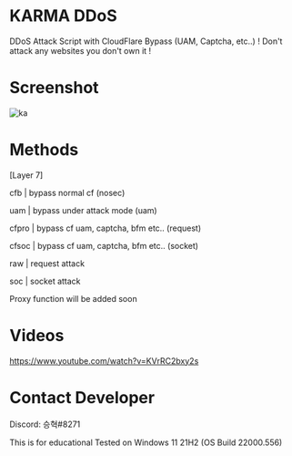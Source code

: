 # KARMA DDoS
 DDoS Attack Script with CloudFlare Bypass (UAM, Captcha, etc..)
 ! Don't attack any websites you don't own it !

# Screenshot
 ![ka](https://user-images.githubusercontent.com/87601386/159179117-cc488178-fa98-41e5-96d2-ad05d96235e4.png)

# Methods
  [Layer 7]
  
 cfb | bypass normal cf (nosec)
 
 uam | bypass under attack mode (uam)
 
 cfpro | bypass cf uam, captcha, bfm etc.. (request)
 
 cfsoc | bypass cf uam, captcha, bfm etc.. (socket)
 
 raw | request attack
 
 soc | socket attack

 Proxy function will be added soon

# Videos
 https://www.youtube.com/watch?v=KVrRC2bxy2s

# Contact Developer
 Discord: 승혁#8271

This is for educational
Tested on Windows 11 21H2 (OS Build 22000.556)
